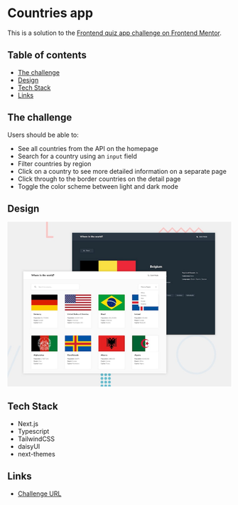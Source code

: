 # Countries app

This is a solution to the [Frontend quiz app challenge on Frontend Mentor](https://www.frontendmentor.io/challenges/rest-countries-api-with-color-theme-switcher-5cacc469fec04111f7b848ca).

## Table of contents

- [The challenge](#the-challenge)
- [Design](#design)
- [Tech Stack](#tech-stack)
- [Links](#links)

## The challenge

Users should be able to:

- See all countries from the API on the homepage
- Search for a country using an `input` field
- Filter countries by region
- Click on a country to see more detailed information on a separate page
- Click through to the border countries on the detail page
- Toggle the color scheme between light and dark mode

## Design

![](./readme_assets/desktop-preview.jpg)

## Tech Stack

- Next.js
- Typescript
- TailwindCSS
- daisyUI
- next-themes

## Links

- [Challenge URL](https://www.frontendmentor.io/challenges/rest-countries-api-with-color-theme-switcher-5cacc469fec04111f7b848ca)
